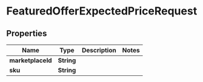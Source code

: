 
# FeaturedOfferExpectedPriceRequest

## Properties
Name | Type | Description | Notes
------------ | ------------- | ------------- | -------------
**marketplaceId** | **String** |  | 
**sku** | **String** |  | 



